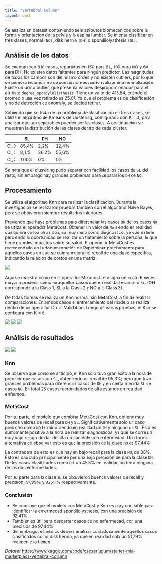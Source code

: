 ```yaml
---
title: "Vertebral Column"
layout: post
---
```


Se analiza un dataset conteniendo seis atributos biomecanicos sobre la forma y orientacion de la pelvis y la espina lumbar. Se intenta clasificar en tres clases, normal `(NO)`, disk hernia `(DH)` o spondilolysthesis `(SL)`. 

## Análisis de los datos

Se cuentan con 310 casos, repartidos en 150 para SL, 100 para NO y 60 para DH. No existen datos faltantes para ningún predictor. Las magnitudes de todos los campos son del mismo órden y no existen outliers, por lo que en primera instancia no se considera necesario realizar una normalización. Existe un único outlier, que presenta valores desproporcionados para el atributo `degree_spondylolisthesis`. Tiene un valor de 418,54, cuando el promedio una vez retirado es 25,07. Ya que el problema es de clasificación y no de detección de anomaly, se decide retirar.

Sabiendo que se trata de un problema de clasificación en tres clases, se utiliza el algoritmo de Kmeans de clustering, configurado con K = 3, para analizar que tan separables pueden ser las clases. A continuación se muestran la distribución de las clases dentro de cada cluster.


|      |SL    |DH   |NO   |
|------|------|-----|-----|
|Cl_0  |85,4% |2,2% |12,4%|
|Cl_1  |8,1%  |36,2%|55,6%|
|Cl_2  |100%  |0%   |0%   |

Se nota que el clustering pudo separar con facilidad los casos de `SL` del resto, sin embargo hay grandes problemas para separar los `DH` de `NO`.

## Procesamiento

Se utiliza el algoritmo Knn para realizar la clasificación. Durante la investigación se realizaron pruebas también con el algoritmo Naive Bayes, pero se obtuvieron siempre resultados inferiores.

Previendo que haya problemas para diferenciar los casos `DH` de los casos `NO` se utilza el operador MetaCost. Obtener un valor de `No` siendo en realidad cualquiera de los otros dos, es muy malo como diagnóstico, ya que estaría perdiendo la oportunidad de realizar un tratamiento sobre la persona, lo que tiene grandes impactos sobre su salud. El operador MetaCost es recomendado en la documentación de Rapidminer precisamente para aquellos casos en que se quiera mejorar el recall de una clase especifica, indicando la relación de costos en una matriz.

![](..\_images\columna_metacost.png)

Aquí se muestra cómo en el operador Metacost se asigna un costo 6 veces mayor a predecir como `NO` aquellos casos que en realidad eran `DH` o `SL`. (DH corresponde a la Class 1, SL a la Class 2 y NO a la Class 3).

De todas formas se realiza un Knn normal, sin MetaCost, a fin de realizar comparaciones. En ambos casos el entrenamiento del modelo se realiza dentro de un operador Cross Validation. Luego de varias pruebas, el Knn se configura con K = 6.

![](..\_images\columna_proceso.png)
![](..\_images\columna_proceso_knn.png)
![](..\_images\columna_proceso_metacost.png)

## Análisis de resultados

![](..\_images\columna_resultado_knn.png)
![](..\_images\columna_resultado_metacost.png)

### Knn
Se observa que como se anticipó, el Knn solo tuvo gran éxito a la hora de predecir que casos son `SL`, obteniendo un recall de 95,3%; pero que tuvo grandes problemas para diferenciar casos de `DH` y en cierta medida `SL` de casos `NO`. En total 28 casos fueron dados de alta estando en realidad enfermos.

### MetaCost
Por su parte, el modelo que combina MetaCost con Knn, obtiene muy buenos valores de recall para `DH` y `SL`. Significativamente solo un caso predicho como `NO` terminó siendo en realidad un `DH` y ninguno un `SL`. Esto es sumamente positivo a la hora de realizar diagnósticos, ya que se corre un muy bajo riesgo de dar de alta un paciente con enfermedad. Una forma alternativa de observar esto es que la precisión de la clase `NO` es 97,44%

La contracara de esto es que hay un bajo recall para la clase `NO`, de 38%. Esto es causado principalmente por una baja precisión de para la clase `DH`. De los casos clasificados como `DH`, un 45,5% en realidad no tenía ninguna de las dos enfermedades. 

Por su parte para la clase `SL` se obtuvieron buenos valores de recall y precision, 97,99% y 92,41% respectivamente.

### Conclusión

* Se concluye que el modelo con MetaCost y Knn es muy confiable para identificar la enfermedad spondilolysthesis, con una precisión de 92,41%.
* También es útil para descartar casos de no enfermedad, con una precisión de 97,44%
* Sin embargo, el médico deberá analizar cuidadosamente aquellos casos clasificados como disk hernia, ya que en realidad solo un 51,79% realmente la tienen.

*Dataset* 
https://www.kaggle.com/code/caesarlupum/starter-mia-marketplace-vertebral-collumn